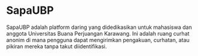# SapaUBP
SapaUBP adalah platform daring yang didedikasikan untuk mahasiswa dan anggota Universitas Buana Perjuangan Karawang. Ini adalah ruang curhat anonim di mana pengguna dapat mengirimkan pengakuan, curhatan, atau pikiran mereka tanpa takut diidentifikasi.
